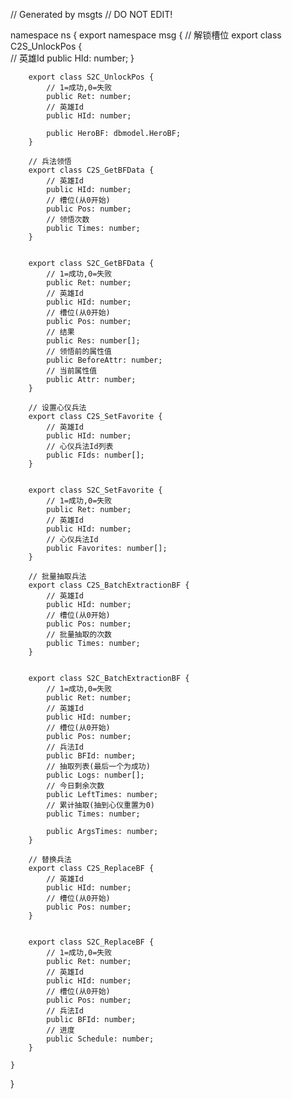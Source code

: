 // Generated by msgts
// DO NOT EDIT!

namespace ns {
	export namespace msg {
		// 解锁槽位
		export class C2S_UnlockPos {	
			// 英雄Id
			public HId: number; 
		}
		
		
		export class S2C_UnlockPos {	
			// 1=成功,0=失败
			public Ret: number; 
			// 英雄Id
			public HId: number; 
			
			public HeroBF: dbmodel.HeroBF; 
		}
		
		// 兵法领悟
		export class C2S_GetBFData {	
			// 英雄Id
			public HId: number; 
			// 槽位(从0开始)
			public Pos: number; 
			// 领悟次数
			public Times: number; 
		}
		
		
		export class S2C_GetBFData {	
			// 1=成功,0=失败
			public Ret: number; 
			// 英雄Id
			public HId: number; 
			// 槽位(从0开始)
			public Pos: number; 
			// 结果
			public Res: number[]; 
			// 领悟前的属性值
			public BeforeAttr: number; 
			// 当前属性值
			public Attr: number; 
		}
		
		// 设置心仪兵法
		export class C2S_SetFavorite {	
			// 英雄Id
			public HId: number; 
			// 心仪兵法Id列表
			public FIds: number[]; 
		}
		
		
		export class S2C_SetFavorite {	
			// 1=成功,0=失败
			public Ret: number; 
			// 英雄Id
			public HId: number; 
			// 心仪兵法Id
			public Favorites: number[]; 
		}
		
		// 批量抽取兵法
		export class C2S_BatchExtractionBF {	
			// 英雄Id
			public HId: number; 
			// 槽位(从0开始)
			public Pos: number; 
			// 批量抽取的次数
			public Times: number; 
		}
		
		
		export class S2C_BatchExtractionBF {	
			// 1=成功,0=失败
			public Ret: number; 
			// 英雄Id
			public HId: number; 
			// 槽位(从0开始)
			public Pos: number; 
			// 兵法Id
			public BFId: number; 
			// 抽取列表(最后一个为成功)
			public Logs: number[]; 
			// 今日剩余次数
			public LeftTimes: number; 
			// 累计抽取(抽到心仪重置为0)
			public Times: number; 
			
			public ArgsTimes: number; 
		}
		
		// 替换兵法
		export class C2S_ReplaceBF {	
			// 英雄Id
			public HId: number; 
			// 槽位(从0开始)
			public Pos: number; 
		}
		
		
		export class S2C_ReplaceBF {	
			// 1=成功,0=失败
			public Ret: number; 
			// 英雄Id
			public HId: number; 
			// 槽位(从0开始)
			public Pos: number; 
			// 兵法Id
			public BFId: number; 
			// 进度
			public Schedule: number; 
		}
		
	}
}
